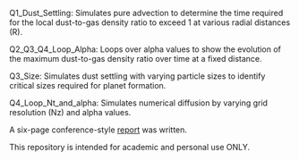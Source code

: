 Q1_Dust_Settling: Simulates pure advection to determine the time required for the local dust-to-gas density ratio to exceed 1 at various radial distances (R).

Q2_Q3_Q4_Loop_Alpha: Loops over alpha values to show the evolution of the maximum dust-to-gas density ratio over time at a fixed distance.

Q3_Size: Simulates dust settling with varying particle sizes to identify critical sizes required for planet formation.

Q4_Loop_Nt_and_alpha: Simulates numerical diffusion by varying grid resolution (Nz) and alpha values.

A six-page conference-style [report](https://github.com/ZZZiyao/Year3-Formation-of-Planet/blob/main/Project3_Report.pdf) was written.

This repository is intended for academic and personal use ONLY.
